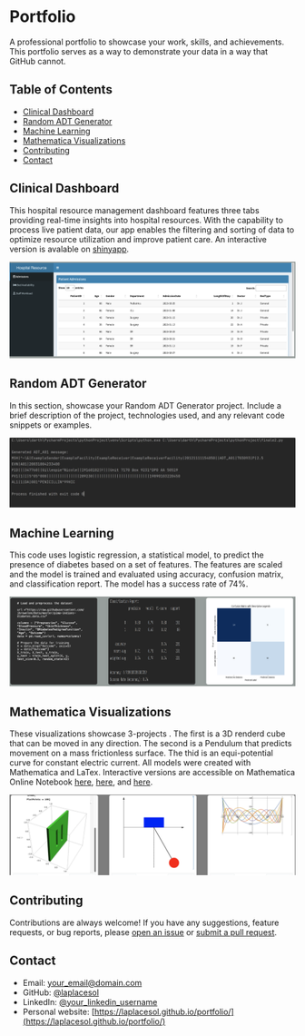 # Portfolio

A professional portfolio to showcase your work, skills, and achievements. This portfolio serves as a way to demonstrate your data in a way that GitHub cannot.



## Table of Contents

- [Clinical Dashboard](#clinical-dashboard)
- [Random ADT Generator](#random-adt-generator)
- [Machine Learning](#machine-learning)
- [Mathematica Visualizations](#mathematica-visualizations)
- [Contributing](#contributing)
- [Contact](#contact)

## Clinical Dashboard

This hospital resource management dashboard features three tabs providing real-time insights into hospital resources. With the capability to process live patient data, our app enables the filtering and sorting of data to optimize resource utilization and improve patient care. An interactive version is avalable on [shinyapp](https://darthnewhopee.shinyapps.io/emergency/?_ga=2.101306498.2059886193.1680392953-163364251.1680392953). 

![](images/ClinicalDashboard.png)

## Random ADT Generator

In this section, showcase your Random ADT Generator project. Include a brief description of the project, technologies used, and any relevant code snippets or examples.

![](images/ADTGen.png)

## Machine Learning

This code uses logistic regression, a statistical model, to predict the presence of diabetes based on a set of features. The features are scaled and the model is trained and evaluated using accuracy, confusion matrix, and classification report. The model has a success rate of 74%.

![](images/MachineLearning.png)

## Mathematica Visualizations

These visualizations showcase 3-projects . The first is a 3D renderd cube that can be moved in any direction. The second is a Pendulum that predicts movement on a mass frictionless surface. The thid is an equi-potential curve for constant electric current. All models were created with Mathematica and LaTex.  Interactive versions are accessible on Mathematica Online Notebook [here](https://www.wolframcloud.com/obj/tg021/Published/CubeRender.nb), [here](https://www.wolframcloud.com/obj/tg021/Published/Pendulum.nb), and [here](https://www.wolframcloud.com/obj/tg021/Published/EquiCurv.nb). 

![](images/Mathematica.png)

## Contributing

Contributions are always welcome! If you have any suggestions, feature requests, or bug reports, please [open an issue](https://github.com/your_username/professional-portfolio/issues) or [submit a pull request](https://github.com/your_username/professional-portfolio/pulls).



## Contact

- Email: your_email@domain.com
- GitHub: [@laplacesol](https://github.com/laplacesol)
- LinkedIn: [@your_linkedin_username](https://www.linkedin.com/in/your_linkedin_username/)
- Personal website: [https://laplacesol.github.io/portfolio/](https://laplacesol.github.io/portfolio/)
